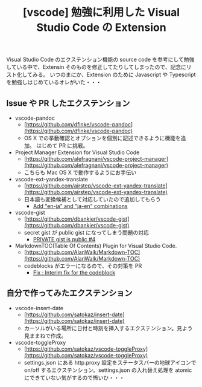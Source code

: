 ﻿---
layout: post
title:  "[vscode] 勉強に利用した Visual Studio Code の Extension"
---

Visual Studio Code のエクステンション機能の source code を参考にして勉強している中で、Extensin そのものを修正してたりしてしまったので、記念にリスト化してみる。
いつのまにか、Extension のために Javascript や Typescript を勉強しはじめているオレがいた・・・

## Issue や PR したエクステンション

* vscode-pandoc
  * [https://github.com/dfinke/vscode-pandoc](https://github.com/dfinke/vscode-pandoc)
  * OS X での挙動確認とオプションを個別に記述できるように機能を追加。
   はじめて PR に挑戦。 
* Project Manager Extension for Visual Studio Code
  * [https://github.com/alefragnani/vscode-project-manager](https://github.com/alefragnani/vscode-project-manager)
  * こちらも Mac OS X で動作するようにお手伝い
* vscode-ext-yandex-translate
  * [https://github.com/airstep/vscode-ext-yandex-translate](https://github.com/airstep/vscode-ext-yandex-translate)
  * 日本語も変換候補として対応していたので追加してもらう
    * [Add "en-ja" and "ja-en" combinations](https://github.com/airstep/vscode-ext-yandex-translate/pulls?q=is%3Apr+is%3Aclosed)
* vscode-gist
  * [https://github.com/dbankier/vscode-gist](https://github.com/dbankier/vscode-gist)
  * secret gist が public gist になってしまう問題の対応
    * [PRIVATE gist is public #4](https://github.com/dbankier/vscode-gist/issues/4)
* MarkdownTOC(Table Of Contents) Plugin for Visual Studio Code.
  * [https://github.com/AlanWalk/Markdown-TOC](https://github.com/AlanWalk/Markdown-TOC)
  * codeblocks がエラーになるので、その対策を PR
    * [Fix : Interim fix for the codeblock](https://github.com/AlanWalk/Markdown-TOC/pulls)


## 自分で作ってみたエクステンション

* vscode-insert-date
  * [https://github.com/satokaz/insert-date](https://github.com/satokaz/insert-date)
  * カーソルがいる場所に日付と時刻を挿入するエクステンション。見よう見ままねで作成。
* vscode-toggleProxy
  * [https://github.com/satokaz/vscode-toggleProxy](https://github.com/satokaz/vscode-toggleProxy)
  * settings.json にある http.proxy 設定をステータスバーの地球アイコンで on/off するエクステンション。settings.json の入れ替え処理を atomic にできていない気がするので怖いひ・・・
